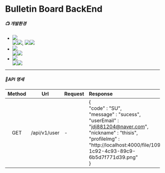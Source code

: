 # Bulletin Board BackEnd 
##### 📺 개발환경
* <img src="https://img.shields.io/badge/Framework-%23121011?style=plastic"/>
     <div>
         <img src="https://img.shields.io/badge/springboot-6DB33F?style=float-square&logo=springboot&logoColor=white"><img src="https://img.shields.io/badge/3.2.5-515151?style=float-square">, <img/ src="https://img.shields.io/badge/Spring Security-6DB33F?style=float-square&logo=springsecurity&logoColor=white"><img src="https://img.shields.io/badge/3.2.5-515151?style=float-square">
     </div>

* <img src="https://img.shields.io/badge/Language-%23121011?style=plastic">
     <div>
          <img src="https://img.shields.io/badge/java-%23ED8B00?style=float-square&logo=openjdk&logoColor=white"><img src="https://img.shields.io/badge/17-515151?style=float-square">
     </div>

* <img src="https://img.shields.io/badge/Build-%23121011?style=plastic">
     <div>
          <img src="https://img.shields.io/badge/Gradle-02303A?style=float-square&logo=Gradle&logoColor=white"><img src="https://img.shields.io/badge/8.7-515151?style=float-square">
     </div>

----------------------------------
##### 📖API 명세


| Method | Url | Request | Response | description |  
|:--------:|:---:|:---------|:----------|:-------------:|
| GET | /api/v1/user | - | {<br/>"code" : "SU",<br/> "message" : "sucess",<br/> "userEmail" : "jdj881204@naver.com",<br/> "nickname" : "thisis",<br/> "profileImg" : "http://localhost:4000/file/10924cbe-1c92-4c93-89c9-6b5d7f771d39.png"<br/>} | 로그인된 유저의 정보를 요청 |
